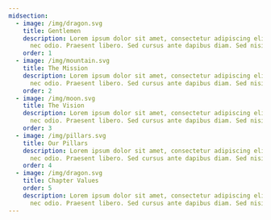 ```yaml
---
midsection:
  - image: /img/dragon.svg
    title: Gentlemen
    description: Lorem ipsum dolor sit amet, consectetur adipiscing elit. Integer
      nec odio. Praesent libero. Sed cursus ante dapibus diam. Sed nisi.
    order: 1
  - image: /img/mountain.svg
    title: The Mission
    description: Lorem ipsum dolor sit amet, consectetur adipiscing elit. Integer
      nec odio. Praesent libero. Sed cursus ante dapibus diam. Sed nisi.
    order: 2
  - image: /img/moon.svg
    title: The Vision
    description: Lorem ipsum dolor sit amet, consectetur adipiscing elit. Integer
      nec odio. Praesent libero. Sed cursus ante dapibus diam. Sed nisi.
    order: 3
  - image: /img/pillars.svg
    title: Our Pillars
    description: Lorem ipsum dolor sit amet, consectetur adipiscing elit. Integer
      nec odio. Praesent libero. Sed cursus ante dapibus diam. Sed nisi.
    order: 4
  - image: /img/dragon.svg
    title: Chapter Values
    order: 5
    description: Lorem ipsum dolor sit amet, consectetur adipiscing elit. Integer
      nec odio. Praesent libero. Sed cursus ante dapibus diam. Sed nisi.
---
```

